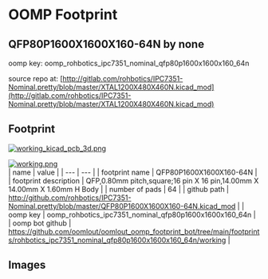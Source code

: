 # OOMP Footprint  
## QFP80P1600X1600X160-64N  by none  
  
oomp key: oomp_rohbotics_ipc7351_nominal_qfp80p1600x1600x160_64n  
  
source repo at: [http://gitlab.com/rohbotics/IPC7351-Nominal.pretty/blob/master/XTAL1200X480X460N.kicad_mod](http://gitlab.com/rohbotics/IPC7351-Nominal.pretty/blob/master/XTAL1200X480X460N.kicad_mod)  
## Footprint  
  
[![working_kicad_pcb_3d.png](working_kicad_pcb_3d_600.png)](working_kicad_pcb_3d.png)  
  
[![working.png](working_600.png)](working.png)  
| name | value | 
| --- | --- | 
| footprint name | QFP80P1600X1600X160-64N | 
| footprint description | QFP,0.80mm pitch,square;16 pin X 16 pin,14.00mm X 14.00mm X 1.60mm H Body | 
| number of pads | 64 | 
| github path | http://github.com/rohbotics/IPC7351-Nominal.pretty/blob/master/QFP80P1600X1600X160-64N.kicad_mod | 
| oomp key | oomp_rohbotics_ipc7351_nominal_qfp80p1600x1600x160_64n | 
| oomp bot github | https://github.com/oomlout/oomlout_oomp_footprint_bot/tree/main/footprints/rohbotics_ipc7351_nominal_qfp80p1600x1600x160_64n/working | 
## Images  
